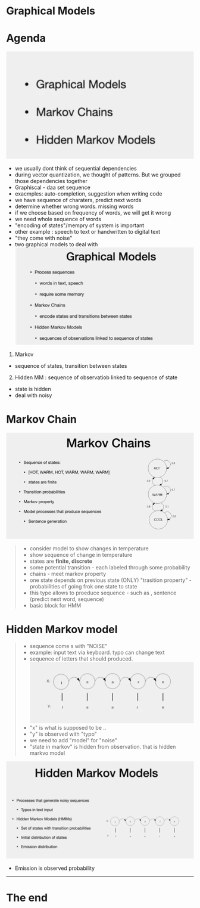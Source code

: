 # Graphical Models

# Agenda
![alt text](image.png)

- we usually dont think of sequential dependencies
- during vector quantization, we thought of patterns. But we grouped those dependencies together
- Graphiscal - daa set sequence
- exacmples: auto-completion, suggestion when writing code
- we have sequence of charaters, predict next words
- determine whether wrong words. missing words
- if we choose based on frequency of words, we will get it wrong
- we need whole sequence of words
- "encoding of states"/mempry of system is important
- other example : speech to text or handwritten to digital text
- "they come with noise"
- two graphical models to deal with
  ![alt text](image-1.png)

1. Markov
- sequence of states, transition between states

2. Hidden MM : sequence of observatiob linked to sequence of state
- state is hidden
- deal with noisy 

# Markov Chain

![alt text](image-2.png)
> - consider model to show changes in temperature
> - show sequence of change in temperature
> - states are **finite, discrete**
> - some potential transition - each labeled through some probability
> - chains - meet markov property
> - one state depends on previous state (ONLY)
> "trasition property" - probabilities of going frok one state to state
> - this type allows to proeduce sequence - such as , sentence (predict next word, sequence)
> - basic block for HMM


# Hidden Markov model

> - sequence come s with "NOISE"
> - example: input text via keyboard. typo can change text
> - sequence of letters that should produced.
> ![alt text](image-3.png)
> - "x" is what is supposed to be ..
> - "y" is observed with "typo"
> - we need to add "model" for "noise"
> - "state in markov" is hidden from observation. that is hidden markvo model

![alt text](image-4.png)

- Emission is observed probability

---
# The end